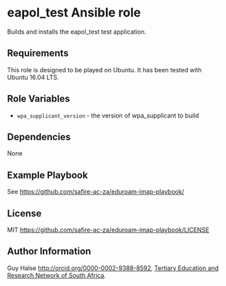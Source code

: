 eapol_test Ansible role
=======================

Builds and installs the eapol_test test application.

Requirements
------------

This role is designed to be played on Ubuntu. It has been tested with Ubuntu 16.04 LTS.

Role Variables
--------------

 * `wpa_supplicant_version` - the version of wpa_supplicant to build

Dependencies
------------

None

Example Playbook
----------------

See <https://github.com/safire-ac-za/eduroam-imap-playbook/>

License
-------

MIT <https://github.com/safire-ac-za/eduroam-imap-playbook/LICENSE>

Author Information
------------------

Guy Halse <http://orcid.org/0000-0002-9388-8592>,
[Tertiary Education and Research Network of South Africa](http://www.tenet.ac.za/).
